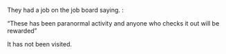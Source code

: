 They had a job on the job board saying. :

“These has been paranormal activity and anyone who checks it out will be rewarded”

It has not been visited.

